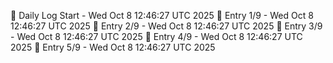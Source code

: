 📅 Daily Log Start - Wed Oct  8 12:46:27 UTC 2025
📌 Entry 1/9 - Wed Oct  8 12:46:27 UTC 2025
📌 Entry 2/9 - Wed Oct  8 12:46:27 UTC 2025
📌 Entry 3/9 - Wed Oct  8 12:46:27 UTC 2025
📌 Entry 4/9 - Wed Oct  8 12:46:27 UTC 2025
📌 Entry 5/9 - Wed Oct  8 12:46:27 UTC 2025
